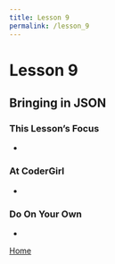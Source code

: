 ```yaml
---
title: Lesson 9
permalink: /lesson_9
---
```


# Lesson 9

## Bringing in JSON

### This Lesson’s Focus
*

### At CoderGirl
*

### Do On Your Own
*

[Home]( /web_group_cohort )
